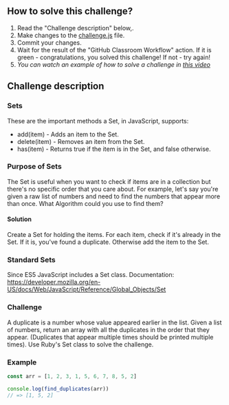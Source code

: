 ## How to solve this challenge?

1. Read the "Challenge description" below,. 
2. Make changes to the [challenge.js](./challenge.js) file.
3. Commit your changes.
4. Wait for the result of the "GitHub Classroom Workflow" action. If it is green - congratulations, you solved this challenge! If not - try again!
5. *You can watch an example of how to solve a challenge in [this video](https://microverse.pathwright.com/library/fast-track-algorithms-data-structures/69123/path/step/113963868/)*


## Challenge description

### Sets

These are the important methods a Set, in JavaScript, supports:
- add(item) - Adds an item to the Set.
- delete(item) - Removes an item from the Set.
- has(item) - Returns true if the item is in the Set, and false otherwise.

### Purpose of Sets
The Set is useful when you want to check if items are in a collection but there's no specific order that you care about. For example, let's say you're given a raw list of numbers and need to find the numbers that appear more than once. What Algorithm could you use to find them?

#### Solution

Create a Set for holding the items. For each item, check if it's already in the Set. If it is, you've found a duplicate. Otherwise add the item to the Set.

### Standard Sets
Since ES5 JavaScript includes a Set class.
Documentation: https://developer.mozilla.org/en-US/docs/Web/JavaScript/Reference/Global_Objects/Set

### Challenge
A duplicate is a number whose value appeared earlier in the list. Given a list of numbers, return an array with all the duplicates in the order that they appear. (Duplicates that appear multiple times should be printed multiple times).
Use Ruby's Set class to solve the challenge.

### Example
```javaScript
const arr = [1, 2, 3, 1, 5, 6, 7, 8, 5, 2]

console.log(find_duplicates(arr))
// => [1, 5, 2]
```

